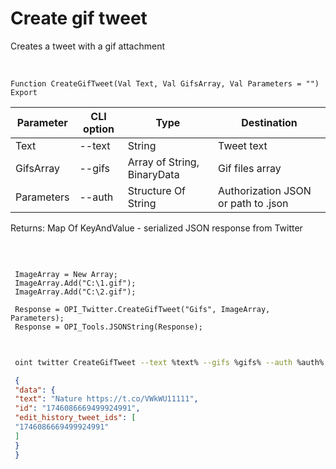 ﻿---
sidebar_position: 3
---

# Create gif tweet
 Creates a tweet with a gif attachment


<br/>


`Function CreateGifTweet(Val Text, Val GifsArray, Val Parameters = "") Export`

 | Parameter | CLI option | Type | Destination |
 |-|-|-|-|
 | Text | --text | String | Tweet text |
 | GifsArray | --gifs | Array of String, BinaryData | Gif files array |
 | Parameters | --auth | Structure Of String | Authorization JSON or path to .json |

 
 Returns: Map Of KeyAndValue - serialized JSON response from Twitter

<br/>




```bsl title="Code example"
 
 ImageArray = New Array;
 ImageArray.Add("C:\1.gif");
 ImageArray.Add("C:\2.gif");
 
 Response = OPI_Twitter.CreateGifTweet("Gifs", ImageArray, Parameters);
 Response = OPI_Tools.JSONString(Response);
 
```
	


```sh title="CLI command example"
 
 oint twitter CreateGifTweet --text %text% --gifs %gifs% --auth %auth%

```

```json title="Result"
 {
 "data": {
 "text": "Nature https://t.co/VWkWU11111",
 "id": "1746086669499924991",
 "edit_history_tweet_ids": [
 "1746086669499924991"
 ]
 }
 }
```

